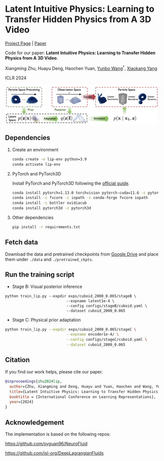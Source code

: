 # Latent Intuitive Physics: Learning to Transfer Hidden Physics from A 3D Video
[Project Page](https://sites.google.com/view/latent-intuitive-physics/) | [Paper](https://openreview.net/pdf?id=WZu4gUGN13)



Code for our paper:
**Latent Intuitive Physics: Learning to Transfer Hidden Physics from A 3D Video**.

Xiangming Zhu, Huayu Deng, Haochen Yuan, [Yunbo Wang](https://wyb15.github.io/)<sup>†</sup>, [Xiaokang Yang](https://scholar.google.com/citations?user=yDEavdMAAAAJ&hl=zh-CN)

ICLR 2024

<img  src="/figure/lip.png"  alt="lip"  style="zoom:67%;"  />

## Dependencies
1. Create an environment
    ```bash
    conda create -n lip-env python=3.9
    conda activate lip-env
    ```
2. PyTorch and PyTorch3D

    Install PyTorch and PyTorch3D following the [official guide](https://github.com/facebookresearch/pytorch3d/blob/main/INSTALL.md).
    ```bash
    conda install pytorch=1.13.0 torchvision pytorch-cuda=11.6 -c pytorch -c nvidia
    conda install -c fvcore -c iopath -c conda-forge fvcore iopath
    conda install -c bottler nvidiacub
    conda install pytorch3d -c pytorch3d
    ```
4. Other dependencies
    ```bash
    pip install -r requirements.txt
    ```

## Fetch data
Download the data and pretrained checkpoints from [Google Drive](https://drive.google.com/drive/folders/1ndvRbREQ4ahoqaoh9BpnJQWFCh9TnGS0?usp=drive_link) and place them under `./data` and `./pretrained_ckpts`.

## Run the training script
- Stage B: Visual posterior inference
```
python train_lip.py --expdir exps/cuboid_2000_0.065/stageB \
                            --expname latent1e-4 \
                            --config configs/stageB/cuboid.yaml \
                            --dataset cuboid_2000_0.065
```
- Stage C: Physical prior adaptation
```bash
python train_lip.py --expdir exps/cuboid_2000_0.065/stageC \
                            --expname encoder1e-4/ \
                            --config configs/stageC/cuboid.yaml \
                            --dataset cuboid_2000_0.065
```

## Citation

If you find our work helps, please cite our paper.

```bibtex
@inproceedings{zhu2024lip,
  author={Zhu, Xiangming and Deng, Huayu and Yuan, Haochen and Wang, Yunbo and Yang, Xiaokang},
  title={Latent Intuitive Physics: Learning to Transfer Hidden Physics from a 3D Video},
  booktitle = {International Conference on Learning Representations},
  year={2024}
}

```


##


## Acknowledgement
The implementation is based on the following repos:

https://github.com/syguan96/NeuroFluid

https://github.com/isl-org/DeepLagrangianFluids
